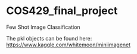 # COS429_final_project
Few Shot Image Classification


The pkl objects can be found here:
https://www.kaggle.com/whitemoon/miniimagenet


